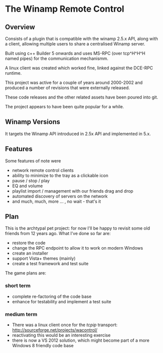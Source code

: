 # The Winamp Remote Control

## Overview

Consists of a plugin that is compatible with the winamp 2.5.x API, along with a client, allowing multiple users to share a centralised Winamp server.

Built using c++ Builder 5 onwards and uses MS-RPC (over tcp^H^H^H named pipes) for the communication mechanismm.

A linux client was created which worked fine, linked against the DCE-RPC runtime.

This project was active for a couple of years around 2000-2002 and produced a number of revisions that were externally released.

These code releases and the other related assets have been poured into git.

The project appears to have been quite popular for a while.

## Winamp Versions

It targets the Winamp API introduced in 2.5x API and implemented in 5.x.
 
## Features

Some features of note were

 * network remote control clients
 * ability to minimize to the tray as a clickable icon
 * pause / stop / play
 * EQ and volume
 * playlist import / management with our friends drag and drop
 * automated discovery of servers on the network
 * and much, much, more ... , no wait - that's it

## Plan

 This is the archtypal pet project: for now I'll be happy to revisit some old friends from 12 years ago.
 What I've done so far are:
 * restore the code
 * change the RPC endpoint to allow it to work on modern Windows
 * create an installer
 * support Vista+ themes (mainly)
 * create a test framework and test suite 
 
 The game plans are:
### short term 
* complete re-factoring of the code base
* enhance for testability and implement a test suite 

### medium term
* There was a linux client once for the _tcpip_ transport:  http://sourceforge.net/projects/wacontrol/ 
 * reactivating this would be an interesting exercise
* there is now a VS 2012 solution, which might become part of a more Windows 8 friendly code base


